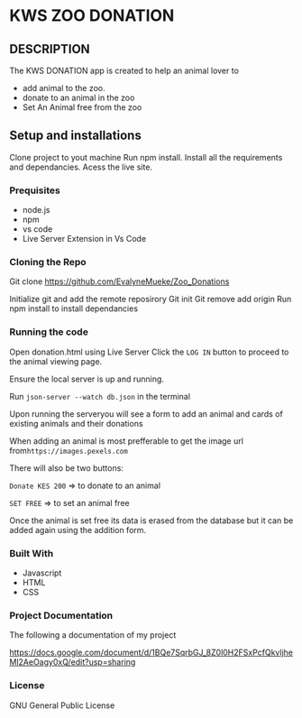 # KWS ZOO DONATION
## DESCRIPTION

The KWS DONATION app is created to help an animal lover to
* add animal to the zoo.
* donate to an animal in the zoo 
* Set An Animal free from the zoo

## Setup and installations

Clone project to yout machine
Run npm install.
Install all the requirements and dependancies.
Acess the live site.

### Prequisites
* node.js
* npm 
* vs code 
* Live Server Extension in Vs Code

### Cloning the Repo
Git clone https://github.com/EvalyneMueke/Zoo_Donations

Initialize git and add the remote reposirory
Git init
Git remove add origin 
Run npm install to install dependancies

### Running the code

Open donation.html using Live Server
Click the `LOG IN` button to proceed to the animal viewing page.

Ensure the local server is up and running.

Run `json-server --watch db.json` in the terminal

 Upon running the serveryou will  see a form to add an animal and cards of existing animals and their donations

When adding an animal is most prefferable to get the image url from`https://images.pexels.com`

There will also be two buttons:

`Donate KES 200` => to donate to an animal

`SET FREE` => to set an animal free

Once the animal is set free its data is erased from the database but it can be added again using the addition form.

### Built With 
* Javascript
* HTML
* CSS

### Project Documentation
The following a documentation of my project

https://docs.google.com/document/d/1BQe7SqrbGJ_8Z0l0H2FSxPcfQkvljheMl2AeOagy0xQ/edit?usp=sharing


### License

GNU General Public License





